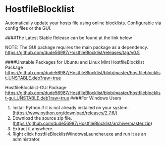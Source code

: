 HostfileBlocklist
=================

Automatically update your hosts file using online blocklists. Configurable via config files or the GUI.

####The Latest Stable Release can be found at the link below

NOTE: The GUI package requires the main package as a dependency.<br>
https://github.com/dude56987/HostfileBlocklist/releases/tag/v0.5

####Unstable Packages for Ubuntu and Linux Mint
HostfileBlocklist Package<br>
https://github.com/dude56987/HostfileBlocklist/blob/master/hostfileblocklist_UNSTABLE.deb?raw=true

HostfileBlocklist-GUI Package<br>
https://github.com/dude56987/HostfileBlocklist/blob/master/hostfileblocklist-gui_UNSTABLE.deb?raw=true
####For Windows Users
1. Install Python if it is not already installed on your system. (https://www.python.org/download/releases/2.7.6/)
2. Download the source zip file. (https://github.com/dude56987/HostfileBlocklist/archive/master.zip)
3. Extract it anywhere.
4. Right click hostfileBlocklistWindowsLauncher.exe and run it as an administrator.
